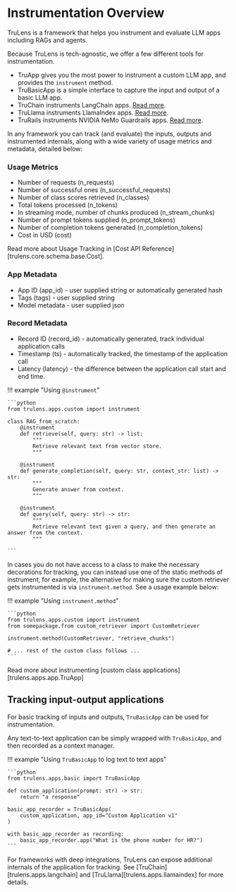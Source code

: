 # Instrumentation Overview

TruLens is a framework that helps you instrument and evaluate LLM apps including
RAGs and agents.

Because TruLens is tech-agnostic, we offer a few different tools for
instrumentation.

* TruApp gives you the most power to instrument a custom LLM app, and
  provides the `instrument` method.
* TruBasicApp is a simple interface to capture the input and output of a basic
  LLM app.
* TruChain instruments LangChain apps. [Read more](langchain.md).
* TruLlama instruments LlamaIndex apps. [Read more](llama_index.md).
* TruRails instruments NVIDIA NeMo Guardrails apps. [Read more](nemo.md).

In any framework you can track (and evaluate) the inputs, outputs and
instrumented internals, along with a wide variety of usage metrics and metadata,
detailed below:

### Usage Metrics

* Number of requests (n_requests)
* Number of successful ones (n_successful_requests)
* Number of class scores retrieved (n_classes)
* Total tokens processed (n_tokens)
* In streaming mode, number of chunks produced (n_stream_chunks)
* Number of prompt tokens supplied (n_prompt_tokens)
* Number of completion tokens generated (n_completion_tokens)
* Cost in USD (cost)

Read more about Usage Tracking in [Cost API Reference][trulens.core.schema.base.Cost].

### App Metadata

* App ID (app_id) - user supplied string or automatically generated hash
* Tags (tags) - user supplied string
* Model metadata - user supplied json

### Record Metadata

* Record ID (record_id) - automatically generated, track individual application
  calls
* Timestamp (ts) - automatically tracked, the timestamp of the application call
* Latency (latency) - the difference between the application call start and end
  time.

!!! example "Using `@instrument`"

    ```python
    from trulens.apps.custom import instrument

    class RAG_from_scratch:
        @instrument
        def retrieve(self, query: str) -> list:
            """
            Retrieve relevant text from vector store.
            """

        @instrument
        def generate_completion(self, query: str, context_str: list) -> str:
            """
            Generate answer from context.
            """

        @instrument
        def query(self, query: str) -> str:
            """
            Retrieve relevant text given a query, and then generate an answer from the context.
            """

    ```

In cases you do not have access to a class to make the necessary decorations for
tracking, you can instead use one of the static methods of instrument, for
example, the alternative for making sure the custom retriever gets instrumented
is via `instrument.method`. See a usage example below:

!!! example "Using `instrument.method`"

    ```python
    from trulens.apps.custom import instrument
    from somepackage.from custom_retriever import CustomRetriever

    instrument.method(CustomRetriever, "retrieve_chunks")

    # ... rest of the custom class follows ...
    ```

Read more about instrumenting [custom class applications][trulens.apps.app.TruApp]

## Tracking input-output applications

For basic tracking of inputs and outputs, `TruBasicApp` can be used for instrumentation.

Any text-to-text application can be simply wrapped with `TruBasicApp`, and then recorded as a context manager.

!!! example "Using `TruBasicApp` to log text to text apps"

    ```python
    from trulens.apps.basic import TruBasicApp

    def custom_application(prompt: str) -> str:
        return "a response"

    basic_app_recorder = TruBasicApp(
        custom_application, app_id="Custom Application v1"
    )

    with basic_app_recorder as recording:
        basic_app_recorder.app("What is the phone number for HR?")
    ```

For frameworks with deep integrations, TruLens can expose additional internals
of the application for tracking. See [TruChain][trulens.apps.langchain] and [TruLlama][trulens.apps.llamaindex] for more details.

